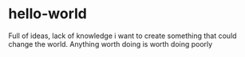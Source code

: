 # hello-world
Full of ideas, lack of knowledge i want to create something that could change the world. 
Anything worth doing is worth doing poorly

